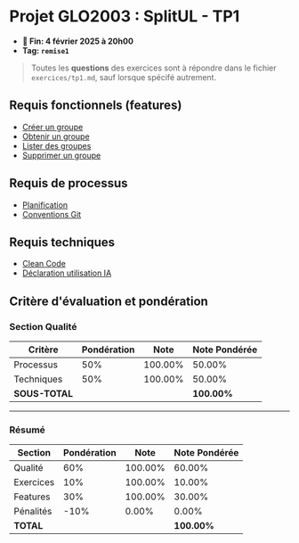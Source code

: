# Projet GLO2003 : SplitUL - TP1

- **📅 Fin: 4 février 2025 à 20h00**
- **Tag: `remise1`**

> Toutes les **questions** des exercices sont à répondre dans le fichier `exercices/tp1.md`, sauf lorsque spécifé autrement.

## Requis fonctionnels (features)

- [Créer un groupe](fonctionnels/1.creer-groupe.md)
- [Obtenir un groupe](fonctionnels/2.obtenir-groupe.md)
- [Lister des groupes](fonctionnels/3.lister-groupes.md)
- [Supprimer un groupe](fonctionnels/4.supprimer-groupe.md)

## Requis de processus

- [Planification](processus/planification.md)
- [Conventions Git](processus/git.md)

## Requis techniques

- [Clean Code](techniques/cleancode.md)
- [Déclaration utilisation IA]()

## Critère d'évaluation et pondération

### Section Qualité

| Critère                | Pondération | Note     | Note Pondérée |
|------------------------|-------------|----------|---------------|
| Processus              | 50%         | 100.00%  | 50.00%        |
| Techniques             | 50%         | 100.00%  | 50.00%        |
| **SOUS-TOTAL**         |             |          | **100.00%**   |

---

### Résumé

| Section    | Pondération | Note     | Note Pondérée |
|------------|-------------|----------|---------------|
| Qualité    | 60%         | 100.00%  | 60.00%        |
| Exercices  | 10%         | 100.00%  | 10.00%        |
| Features   | 30%         | 100.00%  | 30.00%        |
| Pénalités  | -10%        | 0.00%    | 0.00%         |
| **TOTAL**  |             |          | **100.00%**   |
